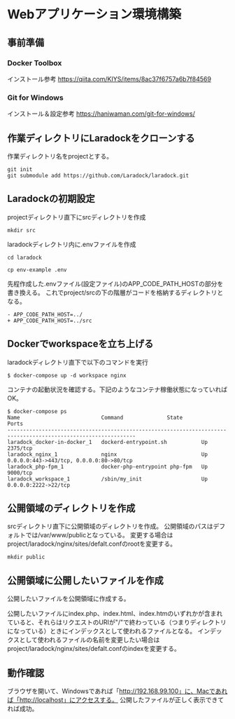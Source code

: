 # Webアプリケーション環境構築

## 事前準備

### Docker Toolbox

インストール参考
https://qiita.com/KIYS/items/8ac37f6757a6b7f84569


### Git for Windows

インストール＆設定参考
https://haniwaman.com/git-for-windows/

## 作業ディレクトリにLaradockをクローンする

作業ディレクトリ名をprojectとする。

```bash:/project
git init
git submodule add https://github.com/Laradock/laradock.git
```

## Laradockの初期設定

projectディレクトリ直下にsrcディレクトリを作成

```bash:/project
mkdir src
```

laradockディレクトリ内に.envファイルを作成

```bash:/project
cd laradock
```
```bash:/project/laradock
cp env-example .env
```

先程作成した.envファイル(設定ファイル)のAPP_CODE_PATH_HOSTの部分を書き換える。
これでproject/srcの下の階層がコードを格納するディレクトリとなる。

```bash:/project/laradock/.env
- APP_CODE_PATH_HOST=../
+ APP_CODE_PATH_HOST=../src
```

## Dockerでworkspaceを立ち上げる

laradockディレクトリ直下で以下のコマンドを実行

```bash:/project/laradock
$ docker-compose up -d workspace nginx
```

コンテナの起動状況を確認する。下記のようなコンテナ稼働状態になっていればOK。

```bash:/project/laradock
$ docker-compose ps
Name                          Command              State                     Ports
---------------------------------------------------------------------------------------------------------------
laradock_docker-in-docker_1   dockerd-entrypoint.sh           Up       2375/tcp
laradock_nginx_1              nginx                           Up       0.0.0.0:443->443/tcp, 0.0.0.0:80->80/tcp
laradock_php-fpm_1            docker-php-entrypoint php-fpm   Up       9000/tcp
laradock_workspace_1          /sbin/my_init                   Up       0.0.0.0:2222->22/tcp
```

## 公開領域のディレクトリを作成

srcディレクトリ直下に公開領域のディレクトリを作成。
公開領域のパスはデフォルトでは/var/www/publicとなっている。
変更する場合はproject/laradock/nginx/sites/defalt.confのrootを変更する。

```bash:/project/src
mkdir public
```

## 公開領域に公開したいファイルを作成

公開したいファイルを公開領域に作成する。

公開したいファイルにindex.php、index.html、index.htmのいずれかが含まれていると、それらはリクエストのURIが"/"で終わっている（つまりディレクトリになっている）ときにインデックスとして使われるファイルとなる。
インデックスとして使われるファイルの名前を変更したい場合はproject/laradock/nginx/sites/defalt.confのindexを変更する。

## 動作確認

ブラウザを開いて、Windowsであれば「http://192.168.99.100」に、Macであれば「http://localhost」にアクセスする。
公開したファイルが正しく表示できてれば成功。